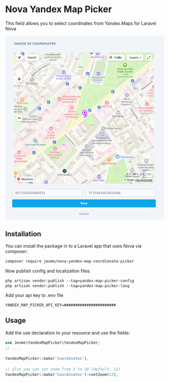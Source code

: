 # Nova Yandex Map Picker

This field allows you to select coordinates from Yandex.Maps for Laravel Nova

![Example map](docs/example.png)

## Installation

You can install the package in to a Laravel app that uses Nova via composer:

```bash
composer require jexme/nova-yandex-map-coordionate-picker
```

Now publish config and localization files:

```shell
php artisan vendor:publish --tag=yandex-map-picker-config
php artisan vendor:publish --tag=yandex-map-picker-lang
```

Add your api key to .env file

```shell
YANDEX_MAP_PICKER_API_KEY=#######################
```

## Usage

Add the use declaration to your resource and use the fields:

```php
use Jexme\YandexMapPicker\YandexMapPicker;
// ....

YandexMapPicker::make('Coordinates'),

// also you can set zoom from 1 to 20 (default: 12)
YandexMapPicker::make('Coordinates')->setZoom(12),
```
